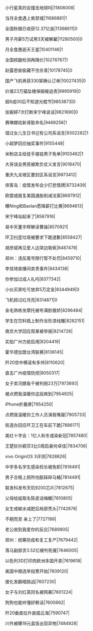 小行星真的会撞击地球吗|11806008|

当月全食遇上紫禁城|11686881|1

全国秋粮已收获12.37亿亩|11368611|0

男子月薪5万试用3天被解雇|11280500|0

月全食邂逅天王星|10401146|1

全国核酸检测再降价|10276767|1

赵露思偷偷藏不住杀青|10178745|0

国产飞机再获330架确认订单|10027435|0

价值23万猫坠楼保姆被追责|9995919|0

超6成00后不知道光棍节|9853873|0

张婉婷7次打断宋宁峰说话|9821690|0

赛琳娜给新肾脏命名|9469258|1

错过女儿生日书记有公司系谣言|9302282|1

小超梦回应抽奖事件|9155448|

米粉店主给徒手接娃男子免单|9103462|1

大哥误会男孩被欺负仗义发言|9018470|

重庆九龙坡区要封区系谣言|8973412|

侠客岛：疫情发布会少打悲情牌|8732409|

欧盟或报复美国通胀削减法案|8697912|

曝Ning和Baolan愿降薪打比赛|8694613|

宋宁峰站起来了|8587916|

易中天董宇辉解读曹操|8570921|

环卫扫歪垃圾被要求下跪道歉|8558427|

胡彦斌再见爱人边哭边吸氧|8487478|

郑州：违反尾号限行暂不处罚|8459710|

李佳琦直播间卖贵事件|8434138|

你参加过成人礼吗|8377342|

小伙买房吃亏放弃5万定金|8344949|0

飞机掠过红月亮|8314871|0

金毛熟练坐摩托被夸满脸傲娇|8296484|

学生在饮料瓶上制作龙形漆线雕|8282151|

南京大学回应周某被举报|8214726|

实拍广州方舱启用|8204419|

霍华德加盟台湾联赛|8136145|

歼20空中横滚有多帅|8110620|

直击广州疫情防控|8050317|

女子卖河豚鱼干被判赔23万|7973693|

被点燃我温暖你这段爽到|7954925|

iPhone折叠屏|7954250|

点燃我温暖你工作人员演我嘴替|7905733|

街道办回应环卫工在车前下跪|7886171|

美红十字会：1亿人秋冬或染新冠|7857480|

王楚钦孙颖莎3比0周启豪何卓佳|7834706|

vivo OriginOS 3评测|7828826|

中学多名学生感染校长被免职|7819491|

男子合租上厕所怕脏踩碎马桶|7814491|

联发科发布天玑9200芯片|7812675|

父母给娃取名陈皮话梅糖|7810805|

女生戒碳水减肥后局部秃头|7742878|

不期而至 亲上了|7727199|

老公收到我爱你的反应|7689905|

郑州：统筹防疫和复工复产|7679442|

落马副部贪3.52亿被判死缓|7646005|

以色列3D打印肉欧洲多国开卖|7619618|

美国中期选举投票开始|7609120|

接化发翻唱挑战|7607230|

女子与刘红英同名被网暴|7601224|

狗狗也能听懂好赖话|7600662|

歼20垂直拉升直插云海|7590747|

川外被曝18元盒饭出现异物|7484928|


